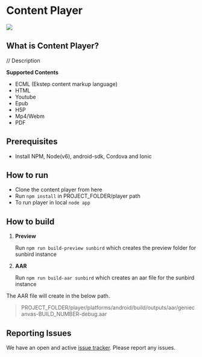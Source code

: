 # Content Player

![](https://api.travis-ci.org/project-sunbird/sunbird-content-player.svg?branch=master)

## What is Content Player?
  // Description
   
 **Supported Contents**
   
  * ECML (Ekstep content markup language)
  * HTML
  * Youtube
  * Epub
  * H5P
  * Mp4/Webm
  * PDF


## Prerequisites
    
   * Install NPM, Node(v6), android-sdk, Cordova and Ionic

## How to run 

* Clone the content player from here
* Run `npm install` in PROJECT_FOLDER/player path
* To run player in local `node app`

## How to build
    
   1. **Preview**
      
      Run `npm run build-preview sunbird` which creates the preview folder for sunbird instance
      
 2. **AAR**
 
 	Run `npm run build-aar sunbird` which creates an aar file for the sunbird instance
 	
 The AAR file will create in the below path.
 
> PROJECT_FOLDER/player/platforms/android/build/outputs/aar/geniecanvas-BUILD_NUMBER-debug.aar
 

## Reporting Issues
We have an open and active [issue tracker](https://github.com/project-sunbird/sunbird-commons/issues). Please report any issues.




